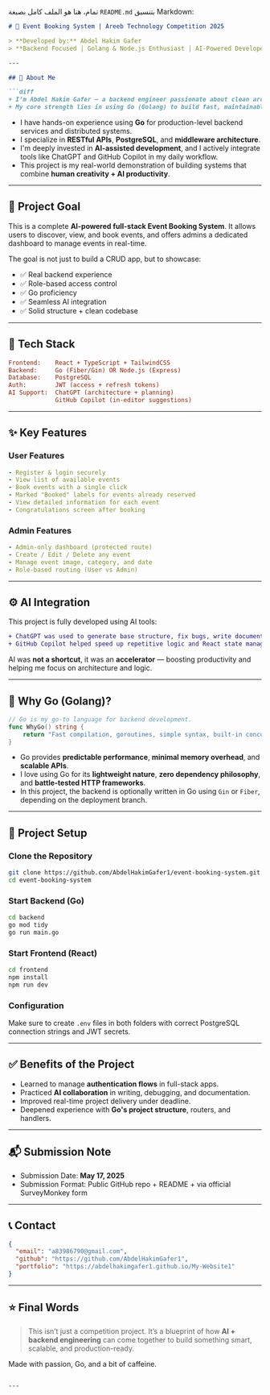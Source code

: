 تمام، هنا هو الملف كامل بصيغة `README.md` بتنسيق Markdown:

````markdown
# 🚀 Event Booking System | Areeb Technology Competition 2025

> **Developed by:** Abdel Hakim Gafer  
> **Backend Focused | Golang & Node.js Enthusiast | AI-Powered Developer**

---

## 🧠 About Me

```diff
+ I’m Abdel Hakim Gafer — a backend engineer passionate about clean architecture, concurrency, and scalable systems.
+ My core strength lies in using Go (Golang) to build fast, maintainable, and efficient APIs.
````

* I have hands-on experience using **Go** for production-level backend services and distributed systems.
* I specialize in **RESTful APIs**, **PostgreSQL**, and **middleware architecture**.
* I'm deeply invested in **AI-assisted development**, and I actively integrate tools like ChatGPT and GitHub Copilot in my daily workflow.
* This project is my real-world demonstration of building systems that combine **human creativity + AI productivity**.

---

## 🎯 Project Goal

This is a complete **AI-powered full-stack Event Booking System**.
It allows users to discover, view, and book events, and offers admins a dedicated dashboard to manage events in real-time.

The goal is not just to build a CRUD app, but to showcase:

* ✅ Real backend experience
* ✅ Role-based access control
* ✅ Go proficiency
* ✅ Seamless AI integration
* ✅ Solid structure + clean codebase

---

## 🔧 Tech Stack

```ini
Frontend:    React + TypeScript + TailwindCSS  
Backend:     Go (Fiber/Gin) OR Node.js (Express)  
Database:    PostgreSQL  
Auth:        JWT (access + refresh tokens)  
AI Support:  ChatGPT (architecture + planning)  
             GitHub Copilot (in-editor suggestions)  
```

---

## ✨ Key Features

### User Features

```yaml
- Register & login securely
- View list of available events
- Book events with a single click
- Marked "Booked" labels for events already reserved
- View detailed information for each event
- Congratulations screen after booking
```

### Admin Features

```yaml
- Admin-only dashboard (protected route)
- Create / Edit / Delete any event
- Manage event image, category, and date
- Role-based routing (User vs Admin)
```

---

## ⚙️ AI Integration

This project is fully developed using AI tools:

```diff
+ ChatGPT was used to generate base structure, fix bugs, write documentation, and optimize DB schemas.
+ GitHub Copilot helped speed up repetitive logic and React state management.
```

AI was **not a shortcut**, it was an **accelerator** — boosting productivity and helping me focus on architecture and logic.

---

## 🚀 Why Go (Golang)?

```go
// Go is my go-to language for backend development.
func WhyGo() string {
    return "Fast compilation, goroutines, simple syntax, built-in concurrency"
}
```

* Go provides **predictable performance**, **minimal memory overhead**, and **scalable APIs**.
* I love using Go for its **lightweight nature**, **zero dependency philosophy**, and **battle-tested HTTP frameworks**.
* In this project, the backend is optionally written in Go using `Gin` or `Fiber`, depending on the deployment branch.

---

## 🏁 Project Setup

### Clone the Repository

```bash
git clone https://github.com/AbdelHakimGafer1/event-booking-system.git
cd event-booking-system
```

### Start Backend (Go)

```bash
cd backend
go mod tidy
go run main.go
```

### Start Frontend (React)

```bash
cd frontend
npm install
npm run dev
```

### Configuration

Make sure to create `.env` files in both folders with correct PostgreSQL connection strings and JWT secrets.

---

## ✅ Benefits of the Project

* Learned to manage **authentication flows** in full-stack apps.
* Practiced **AI collaboration** in writing, debugging, and documentation.
* Improved real-time project delivery under deadline.
* Deepened experience with **Go's project structure**, routers, and handlers.

---

## 📬 Submission Note

* Submission Date: **May 17, 2025**
* Submission Format: Public GitHub repo + README + via official SurveyMonkey form

---

## 📞 Contact

```json
{
  "email": "a83986790@gmail.com",
  "github": "https://github.com/AbdelHakimGafer1",
  "portfolio": "https://abdelhakimgafer1.github.io/My-Website1"
}
```

---

## ⭐ Final Words

> This isn’t just a competition project. It’s a blueprint of how **AI + backend engineering** can come together to build something smart, scalable, and production-ready.

Made with passion, Go, and a bit of caffeine.

```

---
